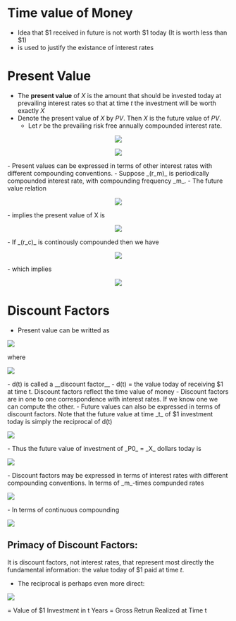 # Time value of Money
- Idea that $1 received in future is not worth $1 today (It is worth less than $1)
- is used to justify the existance of interest rates

# Present Value
- The __present value__ of _X_ is the amount that should be invested today at prevailing interest rates so that at time _t_ the investment will be worth exactly _X_
- Denote the present value of _X_ by _PV_. Then _X_ is the future value of _PV_.
  - Let _r_ be the prevailing risk free annually compounded interest rate.
<p align="center">
<img src="https://render.githubusercontent.com/render/math?math=(1 %2B r)^t PV = X">
  </p>
<p align="center">
<img src="https://render.githubusercontent.com/render/math?math=PV = \frac{X}{(1 %2B r)^t}">
</p>
- Present values can be expressed in terms of other interest rates with different compounding conventions.
  - Suppose _(r_m)_ is periodically compounded interest rate, with compounding frequency _m_.
  - The future value relation
<p align="center">
<img src="https://render.githubusercontent.com/render/math?math=(1 %2B \frac{r_m}{m})^{mt} PV = X">
</p>
  - implies the present value of X is
<p align="center">
<img src="https://render.githubusercontent.com/render/math?math=PV = \frac{X}{(1 %2B \frac{r_m}{m})^{mt}}">
</p>
- If _(r_c)_ is continously compounded then we have
<p align="center">
<img src="https://render.githubusercontent.com/render/math?math=e^{r_ct} PV = X">
</p>
  - which implies
<p align="center">
<img src="https://render.githubusercontent.com/render/math?math=PV = e^{-r_ct}X">
  </p>

# Discount Factors
- Present value can be writted as
<p align="centre">
  <img src="https://render.githubusercontent.com/render/math?math=PV = d(t)X">
  </p>
where
<p align="centre">
<img src="https://render.githubusercontent.com/render/math?math=d(t) = \frac{1}{(1 %2B r)^t}">
  </p>
  - d(t) is called a __discount factor__
  - d(t) = the value today of receiving $1 at time t. Discount factors reflect the time value of money
  - Discount factors are in one to one correspondence with interest rates. If we know one we can compute the other.
  - Future values can also be expressed in terms of discount factors. Note that the future value at time _t_ of $1 investment today is simply the reciprocal of d(t)
<p align="centre">
<img src="https://render.githubusercontent.com/render/math?math=\frac{1}{d(t)} = (1 %2B r)^t">
  </p>
  - Thus the future value of investment of _P0_ = _X_ dollars today is
<p align="centre">
<img src="https://render.githubusercontent.com/render/math?math=P(t) = \frac{1}{d(t)} X = (1 %2B r)^t X">
  </p>
- Discount factors may be expressed in terms of interest rates with different compounding conventions. In terms of _m_-times compunded rates
<p align="centre">
<img src="https://render.githubusercontent.com/render/math?math=d(t) = \frac{1}{(1 %2B \frac{r_m}{m})^{mt}}">
  </p>
- In terms of continuous compounding
<p align="centre">
<img src="https://render.githubusercontent.com/render/math?math=d(t) = e^{-r_ct}">
  </p>

## Primacy of Discount Factors:
It is discount factors, not interest rates, that represent most directly the fundamental information: the value today of $1 paid at time _t_.
- The reciprocal is perhaps even more direct:
<p align="centre">
<img src="https://render.githubusercontent.com/render/math?math=\frac{1}{d(t)}">
  </p>
= Value of $1 Investment in t Years = Gross Retrun Realized at Time t

